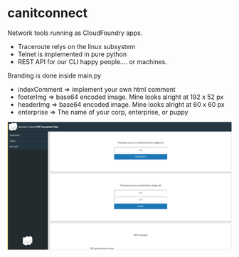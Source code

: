 # canitconnect
Network tools running as CloudFoundry apps.
- Traceroute relys on the linux subsystem
- Telnet is implemented in pure python
- REST API for our CLI happy people.... or machines.

Branding is done inside main.py
- indexComment => implement your own html comment <!-- your ascii art -->
- footerImg => base64 encoded image. Mine looks alright at 192 x 52 px
- headerImg => base64 encoded image. Mine looks alright at 60 x 60 px
- enterprise => The name of your corp, enterprise, or puppy

![Screenshot](https://raw.githubusercontent.com/mrhhug-Fiserv/canitconnect/master/static/img/canitconnect.PNG)
